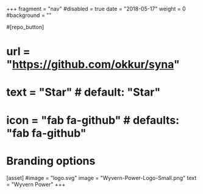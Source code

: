 +++
fragment = "nav"
#disabled = true
date = "2018-05-17"
weight = 0
#background = ""

#[repo_button]
#  url = "https://github.com/okkur/syna"
#  text = "Star" # default: "Star"
#  icon = "fab fa-github" # defaults: "fab fa-github"

# Branding options
[asset]
  #image = "logo.svg"
  image = "Wyvern-Power-Logo-Small.png"
  text = "Wyvern Power"
+++
